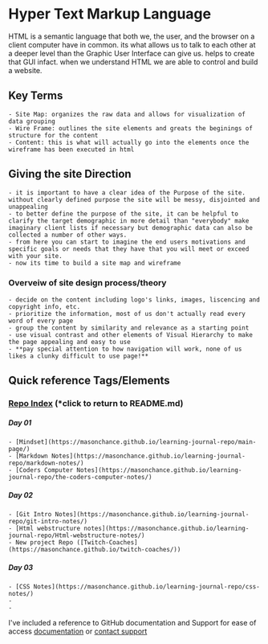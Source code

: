
# Hyper Text Markup Language

HTML is a semantic language that both we, the user, and the browser on a client computer have in common. its what allows us to talk to each other at a deeper level than the Graphic User Interface can give us. helps to create that GUI infact. when we understand HTML we are able to control and build a website. 

## Key Terms
    
    - Site Map: organizes the raw data and allows for visualization of data grouping
    - Wire Frame: outlines the site elements and greats the beginings of structure for the content
    - Content: this is what will actually go into the elements once the wireframe has been executed in html



## Giving the site Direction
    - it is important to have a clear idea of the Purpose of the site. without clearly defined purpose the site will be messy, disjointed and unappealing
    - to better define the purpose of the site, it can be helpful to clarify the target demographic in more detail than "everybody" make imaginary client lists if necessary but demographic data can also be collected a number of other ways. 
    - from here you can start to imagine the end users motivations and specific goals or needs that they have that you will meet or exceed with your site. 
    - now its time to build a site map and wireframe

### Overveiw of site design process/theory
    - decide on the content including logo's links, images, liscencing and copyright info, etc. 
    - prioritize the information, most of us don't actually read every word of every page
    - group the content by similarity and relevance as a starting point
    - use visual contrast and other elements of Visual Hierarchy to make the page appealing and easy to use
    - **pay special attention to how navigation will work, none of us likes a clunky difficult to use page!**
    

<!-- unordered list of notes including the importance of nesting-->

## Quick reference Tags/Elements





### [Repo Index](https://masonchance.github.io/learning-journal-repo/) (*click to return to README.md)

##### Day 01
    - [Mindset](https://masonchance.github.io/learning-journal-repo/main-page/)
    - [Markdown Notes](https://masonchance.github.io/learning-journal-repo/markdown-notes/)
    - [Coders Computer Notes](https://masonchance.github.io/learning-journal-repo/the-coders-computer-notes/)

##### Day 02
    - [Git Intro Notes](https://masonchance.github.io/learning-journal-repo/git-intro-notes/)
    - [Html webstructure notes](https://masonchance.github.io/learning-journal-repo/Html-webstructure-notes/)
    - New project Repo ([Twitch-Coaches](https://masonchance.github.io/twitch-coaches/))

##### Day 03
    - [CSS Notes](https://masonchance.github.io/learning-journal-repo/css-notes/)
    -
    -

I've included a reference to GitHub documentation and Support for ease of access
[documentation](https://help.github.com/categories/github-pages-basics/) or [contact support](https://github.com/contact)